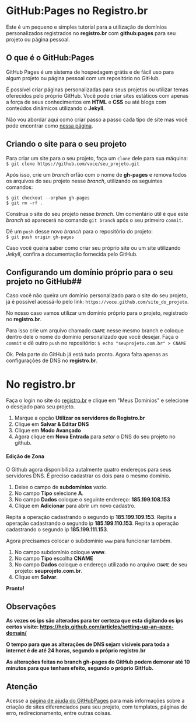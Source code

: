 # GitHub:Pages no Registro.br #

Este é um pequeno e simples tutorial para a utilização de domínios personalizados  registrados no **registro.br** com **github:pages** para seu projeto ou página pessoal.


## O que é o GitHub:Pages ##

GitHub Pages é um sistema de hospedagem grátis e de fácil uso para algum projeto ou página pessoal com um repositório no GitHub.

É possível criar páginas personalizadas para seus projetos ou utilizar temas oferecidos pelo próprio GitHub. Você pode criar sites estáticos com apenas a força de seus conhecimentos em **HTML** e **CSS** ou até blogs com conteúdos dinâmicos utilizando o **Jekyll**. 

Não vou abordar aqui como criar passo a passo cada tipo de site mas você pode encontrar como [nessa página](https://help.github.com/categories/20/articles).

## Criando o site para o seu projeto ##

Para criar um site para o seu projeto, faça um `clone` dele para sua máquina:   
`$ git clone https://github.com/voce/seu_projeto.git`

Após isso, crie um *branch* orfão com o nome de **gh-pages** e remova todos os arquivos do seu projeto nesse *branch*, utilizando os seguintes comandos:

`$ git checkout --orphan gh-pages`  
`$ git rm -rf .` 

Construa o site do seu projeto nesse *branch*. Um comentário útil é que este *branch* só aparecerá no comando `git branch` após o seu primeiro `commit`.

Dê um `push` desse novo *branch* para o repositório do projeto:   
`$ git push origin gh-pages`

Caso você queira saber como criar seu próprio site ou um site utilizando *Jekyll*, confira a documentação fornecida pelo GitHub.

## Configurando um domínio próprio para o seu projeto no GitHub##

Caso você não queira um domínio personalizado para o site do seu projeto, já é possível acessá-lo pelo link: `https://voce.github.com/site_do_projeto`.

No nosso caso vamos utilizar um domínio próprio para o projeto, registrado no **registro.br**.

Para isso crie um arquivo chamado `CNAME` nesse mesmo branch e coloque dentro dele o nome do domínio personalizado que você desejar. Faça o `commit` e dê outro `push` no repositório:
`$ echo "seuprojeto.com.br" > CNAME`

Ok. Pela parte do GitHub já está tudo pronto. Agora falta apenas as configurações de DNS no **registro.br**.

# No registro.br #

Faça o login no site do [registro.br](http://www.registro.br) e clique em "Meus Dominios" e selecione o desejado para seu projeto.

1. Marque a opção **Utilizar os servidores do Registro.br**
2. Clique em **Salvar & Editar DNS**
3. Clique em **Modo Avançado**
4. Agora clique em **Nova Entrada** para *setar* o DNS do seu projeto no github.

#### Edição de Zona ####

O Github agora disponibiliza autalmente quatro endereços para seus servidores DNS. É preciso cadastrar os dois para o mesmo domínio.
1. Deixe o campo de **subdomínios** vazio.  
2. No campo **Tipo** selecione **A**.  
3. No campo **Dados** coloque o seguinte endereço: **185.199.108.153**  
4. Clique em **Adicionar** para abrir um novo cadastro.

Repita a operação cadastrando o segundo ip **185.199.109.153**.
Repita a operação cadastrando o segundo ip **185.199.110.153**.
Repita a operação cadastrando o segundo ip **185.199.111.153**.

Agora precisamos colocar o subdomínio `www` para funcionar também.

1. No campo subdomínio coloque **www**.    
2. No campo **Tipo** escolha **CNAME**  
3. No campo **Dados** coloque o endereço utilizado no arquivo `CNAME` de seu projeto: **seuprojeto.com.br**.  
4. Clique em **Salvar**.

**Pronto!**

## Observações ##

**As vezes os ips são alterados para ter certeza que esta digitando os ips certos visite: https://help.github.com/articles/setting-up-an-apex-domain/**

**O tempo para que as alterações de DNS sejam visíveis para toda a internet é de até 24 horas, segundo o próprio registro.br**

**As alterações feitas no branch gh-pages do GitHub podem demorar até 10 minutos para que tenham efeito, segundo o próprio GitHub.**


## Atenção ##
Acesse a [página de ajuda do GitHubPages](https://help.github.com/categories/20/articles) para mais informações sobre a criação de sites diferenciados para seu projeto, com templates, páginas de erro, redirecionamento, entre outras coisas.

